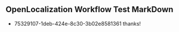 ## OpenLocalization Workflow Test MarkDown
* 75329107-1deb-424e-8c30-3b02e8581361 
thanks!<!--HONumber=Mar16_HO4-->
